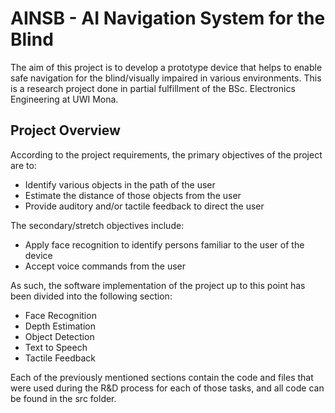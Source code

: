 # AINSB - AI Navigation System for the Blind
The aim of this project is to develop a prototype device that helps to enable safe navigation for the blind/visually impaired in various environments. This is a research project done in partial fulfillment of the BSc. Electronics Engineering at UWI Mona.

## Project Overview
According to the project requirements, the primary objectives of the project are to:
* Identify various objects in the path of the user
* Estimate the distance of those objects from the user
* Provide auditory and/or tactile feedback to direct the user

The secondary/stretch objectives include:
* Apply face recognition to identify persons familiar to the user of the device 
* Accept voice commands from the user 

As such, the software implementation of the project up to this point has been divided into the following section:
* Face Recognition
* Depth Estimation
* Object Detection
* Text to Speech
* Tactile Feedback

Each of the previously mentioned sections contain the code and files that were used during the R&D process for each of those tasks, and all code can be found in the src folder.
